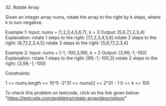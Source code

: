 32 .Rotate Array

Given an integer array nums, rotate the array to the right by k steps, where k is non-negative.

Example 1:
Input: nums = [1,2,3,4,5,6,7], k = 3
Output: [5,6,7,1,2,3,4]
Explanation:
rotate 1 steps to the right: [7,1,2,3,4,5,6]
rotate 2 steps to the right: [6,7,1,2,3,4,5]
rotate 3 steps to the right: [5,6,7,1,2,3,4]


Example 2:
Input: nums = [-1,-100,3,99], k = 2
Output: [3,99,-1,-100]
Explanation: 
rotate 1 steps to the right: [99,-1,-100,3]
rotate 2 steps to the right: [3,99,-1,-100]
 

Constraints:

1 <= nums.length <= 10^5
-2^31 <= nums[i] <= 2^31 - 1
0 <= k <= 105


To check this problem on leetcode, click on the link given below:
    "https://leetcode.com/problems/rotate-array/description/"